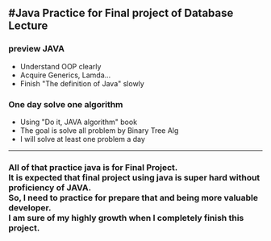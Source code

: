 #Java Practice for Final project of Database Lecture
---
###  **preview JAVA**
* Understand OOP clearly
* Acquire Generics, Lamda...
* Finish "The definition of Java" slowly

### **One day solve one algorithm**
* Using "Do it, JAVA algorithm" book
* The goal is solve all problem by Binary Tree Alg
* I will solve at least one problem a day
---

<h3>
All of that practice java is for Final Project.<br>
It is expected that final project using java is super hard without proficiency of JAVA.<br>
So, I need to practice for prepare that and being more valuable developer.<br>
I am sure of my highly growth  when I completely finish this project.

</h3>
